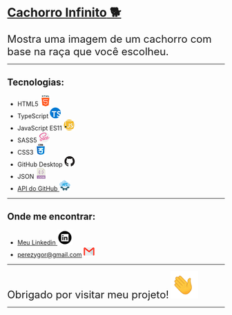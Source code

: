 # [**Cachorro Infinito** 🐕](https://ygorperez.github.io/cachorro-infinito/)

<font size="5">Mostra uma imagem de um cachorro com base na raça que você escolheu.</font>

---

## Tecnologias:

-   HTML5 ![](src/assets/html.png)
-   TypeScript ![](src/assets/typescript.png)
-   JavaScript ES11 ![](src/assets/javascript.png)
-   SASS5 ![](src/assets/sass.png)
-   CSS3 ![](src/assets/css.png)
-   GitHub Desktop ![](src/assets/github-mark_.png)
-   JSON ![](src/assets/json.png)
-   [API do GitHub ![](src/assets/api.png)](https://dog.ceo/dog-api/)

---

## Onde me encontrar:

-   [Meu Linkedin ![](src/assets/linkedin-icon.png)](https://www.linkedin.com/in/ygor-perez-de-oliveira/)
-   perezygor@gmail.com ![](src/assets/gmail.png)

---

<font size="5">Obrigado por visitar meu projeto!</font> ![](src/assets/waving_hand.gif)

---
